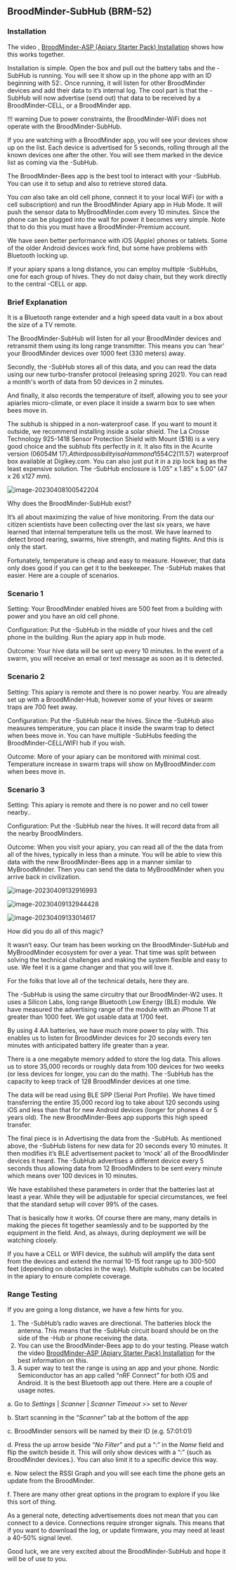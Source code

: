 
## BroodMinder-SubHub (BRM-52)

### **Installation**

The video , [BroodMinder-ASP (Apiary Starter Pack) Installation](https://youtu.be/B14U5S49EEE ) shows how this works together.

Installation is simple. Open the box and pull out the battery tabs and the -SubHub is running. You will see it show up in the phone app with an ID beginning with 52:. Once running, it will listen for other BroodMinder devices and add their data to it’s internal log. The cool part is that the -SubHub will now advertise (send out) that data to be received by a BroodMinder-CELL, or a BroodMinder app.


!!! warning 
    Due to power constraints, the BroodMinder-WiFi does not operate with the BroodMinder-SubHub.


If you are watching with a BroodMinder app, you will see your devices show up on the list. Each device is advertised for 5 seconds, rolling through all the known devices one after the other. You will see them marked in the device list as coming via the -SubHub.

The BroodMinder-Bees app is the best tool to interact with your -SubHub. You can use it to setup and also to retrieve stored data.

You *can* also take an old cell phone, connect it to your local WiFi (or with a cell subscription) and run the BroodMinder Apiary app in Hub Mode. It will push the sensor data to MyBroodMinder.com every 10 minutes. Since the phone can be plugged into the wall for power it becomes very simple.  Note that to do this you must have a BroodMinder-Premium account.

We have seen better performance with iOS (Apple) phones or tablets. Some of the older Android devices work find, but some have problems with Bluetooth locking up.

If your apiary spans a long distance, you can employ multiple -SubHubs, one for each group of hives. They do not daisy chain, but they work directly to the central -CELL or app.

### Brief Explanation

It is a Bluetooth range extender and a high speed data vault in a box about the size of a TV remote.

The BroodMinder-SubHub will listen for all your BroodMinder devices and retransmit them using its long range transmitter. This means you can ‘hear’ your BroodMinder devices over 1000 feet (330 meters) away.

Secondly, the -SubHub stores all of this data, and you can read the data using our new turbo-transfer protocol (releasing spring 2021). You can read a month's worth of data from 50 devices in 2 minutes.

And finally, it also records the temperature of itself, allowing you to see your apiaries micro-climate, or even place it inside a swarm box to see when bees move in.

The subhub is shipped in a non-waterproof case. If you want to mount it outside, we recommend installing inside a solar shield. The La Crosse Technology 925-1418 Sensor Protection Shield with Mount ($18) is a very good choice and the subhub fits perfectly in it. It also fits in the Acurite version (06054M $17). A third possibility is a Hammond 1554C2 ($11.57) waterproof box available at Digikey.com. You can also just put it in a zip lock bag as the least expensive solution. The -SubHub enclosure is 1.05” x 1.85” x 5.00” (47 x 26 x127 mm).

![image-20230408100542204](../assets/60_hubs.assets/image-20230408100542204.png)

Why does the BroodMinder-SubHub exist?

It’s all about maximizing the value of hive monitoring. From the data our citizen scientists have been collecting over the last six years, we have learned that internal temperature tells us the most. We have learned to detect brood rearing, swarms, hive strength, and mating flights. And this is only the start. 

Fortunately, temperature is cheap and easy to measure. However, that data only does good if you can get it to the beekeeper. The -SubHub makes that easier. Here are a couple of scenarios. 

### **Scenario 1**

Setting: Your BroodMinder enabled hives are 500 feet from a building with power and you have an old cell phone.

Configuration: Put the -SubHub in the middle of your hives and the cell phone in the building. Run the apiary app in hub mode.

Outcome: Your hive data will be sent up every 10 minutes. In the event of a swarm, you will receive an email or text message as soon as it is detected.

### **Scenario 2**

Setting: This apiary is remote and there is no power nearby. You are already set up with a BroodMinder-Hub, however some of your hives or swarm traps are 700 feet away.

Configuration: Put the -SubHub near the hives. Since the -SubHub also measures temperature, you can place it inside the swarm trap to detect when bees move in. You can have multiple -SubHubs feeding the BroodMinder-CELL/WIFI hub if you wish.

Outcome: More of your apiary can be monitored with minimal cost. Temperature increase in swarm traps will show on MyBroodMinder.com when bees move in. 

### **Scenario 3**

Setting: This apiary is remote and there is no power and no cell tower nearby..

Configuration: Put the -SubHub near the hives. It will record data from all the nearby BroodMinders.

Outcome: When you visit your apiary, you can read all of the the data from all of the hives, typically in less than a minute. You will be able to view this data with the new BroodMinder-Bees app in a manner similar to MyBroodMinder. Then you can send the data to MyBroodMinder when you arrive back in civilization.

![image-20230409132916993](../assets/60_hubs.assets/image-20230409132916993.png)

![image-20230409132944428](../assets/60_hubs.assets/image-20230409132944428.png)

![image-20230409133014617](../assets/60_hubs.assets/image-20230409133014617.png)



How did you do all of this magic?

It wasn’t easy. Our team has been working on the BroodMinder-SubHub and MyBroodMinder ecosystem for over a year. That time was split between solving the technical challenges and making the system flexible and easy to use. We feel it is a game changer and that you will love it.

For the folks that love all of the technical details, here they are.

The -SubHub is using the same circuitry that our BroodMinder-W2 uses. It uses a Silicon Labs, long range Bluetooth Low Energy (BLE) module. We have measured the advertising range of the module with an iPhone 11 at greater than 1000 feet. We got usable data at 1700 feet.

By using 4 AA batteries, we have much more power to play with. This enables us to listen for BroodMinder devices for 20 seconds every ten minutes with anticipated battery life greater than a year.

There is a one megabyte memory added to store the log data. This allows us to store 35,000 records or roughly data from 100 devices for two weeks (or less devices for longer, you can do the math). The -SubHub has the capacity to keep track of 128 BroodMinder devices at one time.

The data will be read using BLE SPP (Serial Port Profile). We have timed transferring the entire 35,000 record log to take about 120 seconds using iOS and less than that for new Android devices (longer for phones 4 or 5 years old). The new BroodMinder-Bees app supports this high speed transfer.

The final piece is in Advertising the data from the -SubHub. As mentioned above, the -SubHub listens for new data for 20 seconds every 10 minutes. It then modifies it’s BLE advertisement packet to ‘mock’ all of the BroodMinder devices it heard. The -SubHub advertises a different device every 5 seconds thus allowing data from 12 BroodMinders to be sent every minute which means over 100 devices in 10 minutes. 

We have established these parameters in order that the batteries last at least a year. While they will be adjustable for special circumstances, we feel that the standard setup will cover 99% of the cases.

That is basically how it works. Of course there are many, many details in making the pieces fit together seamlessly and to be supported by the equipment in the field. And, as always, during deployment we will be watching closely.

If you have a CELL or WIFI device, the subhub will amplify the data sent from the devices and extend the normal 10-15 foot range up to 300-500 feet (depending on obstacles in the way). Multiple subhubs can be located in the apiary to ensure complete coverage.

### **Range Testing**

If you are going a long distance, we have a few hints for you.

1) The -SubHub’s radio waves are directional. The batteries block the antenna. This means that the -SubHub circuit board should be on the side of the -Hub or phone receiving the data.
2) You can use the BroodMinder-Bees app to do your testing. Please watch the video  [BroodMinder-ASP (Apiary Starter Pack) Installation](https://youtu.be/B14U5S49EEE ) for the best information on this.
3) A super way to test the range is using an app and your phone. Nordic Semiconductor has an app called “nRF Connect” for both iOS and Android. It is the best Bluetooth app out there. Here are a couple of usage notes.

a.   Go to *Settings* | *Scanner* | *Scanner Timeout* >> set to *Never*

b.   Start scanning in the “*Scanner*” tab at the bottom of the app

c.   BroodMinder sensors will be named by their ID (e.g. 57:01:01)

d.   Press the up arrow beside “*No Filter*” and put a “:” in the *Name* field and flip the switch beside it. This will only show devices with a “:” (such as BroodMinder devices.). You can also limit it to a specific device this way.

e.   Now select the RSSI Graph and you will see each time the phone gets an update from the BroodMinder.

f.   There are many other great options in the program to explore if you like this sort of thing.


As a general note, detecting advertisements does not mean that you can connect to a device. Connections require stronger signals. This means that if you want to download the log, or update firmware, you may need at least a 40-50% signal level.


Good luck, we are very excited about the BroodMinder-SubHub and hope it will be of use to you.

